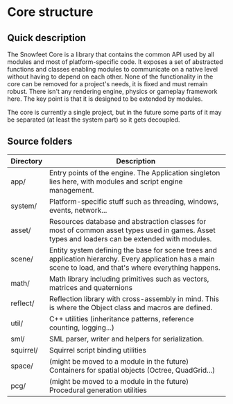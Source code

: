 Core structure
==============

Quick description
---------------------

The Snowfeet Core is a library that contains the common API used by all modules and most of platform-specific code.
It exposes a set of abstracted functions and classes enabling modules to communicate on a native level without having to depend on each other.
None of the functionality in the core can be removed for a project's needs, it is fixed and must remain robust.
There isn't any rendering engine, physics or gameplay framework here.
The key point is that it is designed to be extended by modules.

The core is currently a single project, but in the future some parts of it
may be separated (at least the system part) so it gets decoupled.


Source folders
-----------------

| Directory | Description |
|-----------|-------------|
| app/      | Entry points of the engine. The Application singleton lies here, with modules and script engine management.|
| system/   | Platform-specific stuff such as threading, windows, events, network... |
| asset/    | Resources database and abstraction classes for most of common asset types used in games. Asset types and loaders can be extended with modules. |
| scene/    | Entity system defining the base for scene trees and application hierarchy. Every application has a main scene to load, and that's where everything happens. |
| math/     | Math library including primitives such as vectors, matrices and quaternions |
| reflect/  | Reflection library with cross-assembly in mind. This is where the Object class and macros are defined. |
| util/     | C++ utilities (inheritance patterns, reference counting, logging...) |
| sml/      | SML parser, writer and helpers for serialization. |
| squirrel/ | Squirrel script binding utilities |
| space/    | (might be moved to a module in the future)  Containers for spatial objects (Octree, QuadGrid...) |
| pcg/      | (might be moved to a module in the future)  Procedural generation utilities |

